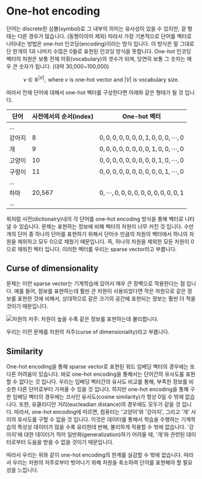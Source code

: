 # One-hot encoding

단어는 discrete한 심볼(symbol)로 그 내부의 의미는 유사성이 있을 수 있지만, 겉 형태는 다른 경우가 많습니다. (동형이의어 제외) 따라서 가장 기본적으로 단어를 벡터로 나타내는 방법은 one-hot 인코딩(encoding)이라는 방식 입니다. 이 방식은 말 그대로 단 한개의 1과 나머지 수많은 0들로 표현된 인코딩 방식을 뜻합니다. One-hot 인코딩 벡터의 차원은 보통 전체 어휘(vocabulary)의 갯수가 되며, 당연히 보통 그 숫자는 매우 큰 숫자가 됩니다. (대략 30,000~100,000)

$$
v\in\mathbb{R}^{|V|},\text{ where }v\text{ is one-hot vector and }|V|\text{ is vocabulary size.}
$$

따라서 전체 단어에 대해서 one-hot 벡터를 구성한다면 아래와 같은 형태가 될 것 입니다.

|단어|사전에서의 순서(index)|One-hot 벡터|
|-|-|-|
|...|||
|강아지|8|$0,0,0,0,0,0,0,1,0,0,0,\cdots,0$|
|개|9|$0,0,0,0,0,0,0,0,1,0,0,\cdots,0$|
|고양이|10|$0,0,0,0,0,0,0,0,0,1,0,\cdots,0$|
|구렁이|11|$0,0,0,0,0,0,0,0,0,0,1,\cdots,0$|
|...|||
|하마|20,567|$0,\cdots,0,0,0,0,0,0,0,0,0,0,1$|
|...|||

위처럼 사전(dictionalry)내의 각 단어를 one-hot encoding 방식을 통해 벡터로 나타낼 수 있습니다. 문제는 표현하는 정보에 비해 벡터의 차원이 너무 커진 것 입니다. 수만개의 단어 중 하나의 단어를 표현하기 위해서 단어수 만큼의 차원의 벡터에서 하나의 차원을 제외하고 모두 0으로 채웠기 때문입니다. 즉, 하나의 차원을 제외한 모둔 차원이 0으로 채워진 벡터 입니다. 이러한 벡터를 우리는 sparse vector라고 부릅니다.

## Curse of dimensionality

문제는 이런 sparse vector는 기계학습에 있어서 매우 큰 장벽으로 작용한다는 점 입니다. 예를 들어, 점보를 표현하는데 훨씬 큰 차원이 사용되었다면 작은 차원으로 같은 정보를 표현한 것에 비해서, 상대적으로 같은 크기의 공간에 표현되는 정보는 훨씬 더 적을 것이기 때문입니다.

![차원의 저주: 차원이 높을 수록 같은 정보를 표현하는데 불리합니다.](picture)

우리는 이런 문제를 차원의 저주(curse of dimensionailty)라고 부릅니다.

## Similarity

One-hot encoding을 통해 sparse vector로 표현된 워드 임베딩 벡터의 경우에는 또 다른 어려움이 있습니다. 바로 one-hot encoding을 통해서는 단어간의 유사도를 표현할 수 없다는 것 입니다. 우리는 임베딩 벡터간의 유사도 비교를 통해, 부족한 정보를 비슷한 다른 단어로부터 가져올 수 있을 것 입니다. 하지만 one-hot encoding을 통해 구한 임베딩 벡터의 경우에는 코사인 유사도(cosine similarity)가 항상 0일 수 밖에 없습니다. 또한, 유클리디안 거리(eucleadian distance)의 경우에도 모두가 같을 것 입니다. 따라서, one-hot encoding에 따르면, 컴퓨터는 '고양이'와 '강아지', 그리고 '개' 사이의 유사도를 구할 수 없을 것 입니다. 이것은 데이터를 통해서 학습을 수행하는 기계학습의 특성상 데이터가 많을 수록 유리한데 반해, 불리하게 작용할 수 밖에 없습니다. '강아지'에 대한 데이터가 적어 일반화(generalization)하기 어려울 때, '개'와 관련된 데이터로부터 도움을 받을 수 없을 것이기 때문입니다.

따라서 우리는 위와 같이 one-hot encoding의 한계를 실감할 수 밖에 없습니다. 따라서 우리는 차원의 저주로부터 벗어나기 위해 차원을 축소하여 단어를 표현해야 할 필요성을 느낍니다.